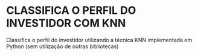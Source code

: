 # CLASSIFICA O PERFIL DO INVESTIDOR COM KNN

Classifica o perfil do investidor utilizando a técnica KNN implementada em Python (sem utilização de outras bibliotecas)
